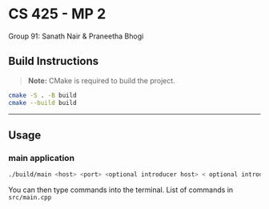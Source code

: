 # CS 425 - MP 2

Group 91: Sanath Nair & Praneetha Bhogi

## Build Instructions

> **Note:** CMake is required to build the project.

```bash
cmake -S . -B build
cmake --build build
```

---

## Usage

### main application

```bash
./build/main <host> <port> <optional introducer host> < optional introducer post>
```

You can then type commands into the terminal. List of commands in `src/main.cpp`
